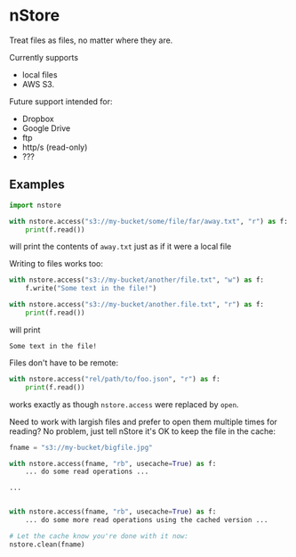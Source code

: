 nStore
===
Treat files as files, no matter where they are.

Currently supports
* local files
* AWS S3.

Future support intended for:
* Dropbox
* Google Drive
* ftp
* http/s (read-only)
* ???

Examples
---
```python
import nstore

with nstore.access("s3://my-bucket/some/file/far/away.txt", "r") as f:
    print(f.read())
```
will print the contents of `away.txt` just as if it were a local file


Writing to files works too:
```python
with nstore.access("s3://my-bucket/another/file.txt", "w") as f:
    f.write("Some text in the file!")

with nstore.access("s3://my-bucket/another.file.txt", "r") as f:
    print(f.read())
```
will print
```
Some text in the file!
```

Files don't have to be remote:
```python
with nstore.access("rel/path/to/foo.json", "r") as f:
    print(f.read())
```
works exactly as though `nstore.access` were replaced by `open`.

Need to work with largish files and prefer to open them multiple times for reading? No problem, just tell nStore it's OK to keep the file in the cache:
```python
fname = "s3://my-bucket/bigfile.jpg"

with nstore.access(fname, "rb", usecache=True) as f:
    ... do some read operations ...

...


with nstore.access(fname, "rb", usecache=True) as f:
    ... do some more read operations using the cached version ...

# Let the cache know you're done with it now:
nstore.clean(fname)
```
